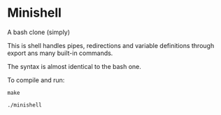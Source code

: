 # Minishell
A bash clone (simply)

This is shell handles pipes, redirections and variable definitions through export ans many built-in commands.

The syntax is almost identical to the bash one.

To compile and run:

`make`

`./minishell`
